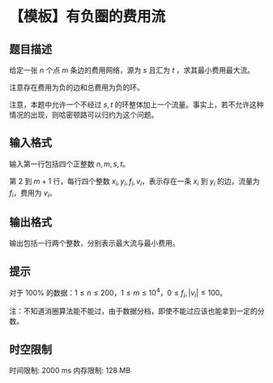 # 【模板】有负圈的费用流

## 题目描述

给定一张 $n$ 个点 $m$ 条边的费用网络，源为 $s$ 且汇为 $t$ ，求其最小费用最大流。

注意存在费用为负的边和总费用为负的环。

注意，本题中允许一个不经过 $s,t$ 的环整体加上一个流量。事实上，若不允许这种情况的出现，则哈密顿路可以归约为这个问题。

## 输入格式

输入第一行包括四个正整数 $n,m,s,t$。

第 $2$ 到 $m+1$ 行，每行四个整数 $x_i,y_i,f_i,v_i$，表示存在一条 $x_i$ 到 $y_i$ 的边，流量为 $f_i$，费用为 $v_i$。

## 输出格式

输出包括一行两个整数，分别表示最大流与最小费用。

## 提示

对于 $100\%$ 的数据：$1\leq n\leq 200$，$1\leq m\leq {10}^{4}$，$0\leq f_i,|v_i|\leq 100$。

注：不知道消圈算法能不能过，由于数据分档，即使不能过应该也能拿到一定的分数。

## 时空限制

时间限制: 2000 ms
内存限制: 128 MB

